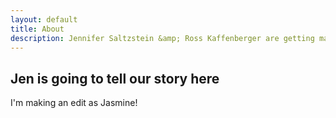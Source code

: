 ```yaml
---
layout: default
title: About
description: Jennifer Saltzstein &amp; Ross Kaffenberger are getting married!
---
```


## Jen is going to tell our story here

I'm making an edit as Jasmine!
